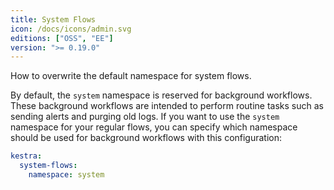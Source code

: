 ```yaml
---
title: System Flows
icon: /docs/icons/admin.svg
editions: ["OSS", "EE"]
version: ">= 0.19.0"
---
```


How to overwrite the default namespace for system flows.

By default, the `system` namespace is reserved for background workflows. These background workflows are intended to perform routine tasks such as sending alerts and purging old logs. If you want to use the `system` namespace for your regular flows, you can specify which namespace should be used for background workflows with this configuration:

```yaml
kestra:
  system-flows:
    namespace: system
```

